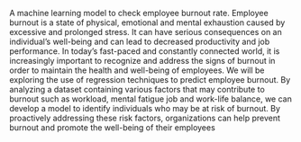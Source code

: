 A machine learning model to check employee burnout rate.
Employee burnout is a state of physical, emotional and mental exhaustion caused by excessive and prolonged stress. It can have serious consequences on an individual’s 
well-being and can lead to decreased productivity and job performance. In today’s fast-paced and constantly connected world, it is increasingly important to recognize 
and address the signs of burnout in order to maintain the health and well-being of employees.
We will be exploring the use of regression techniques to predict employee burnout. By analyzing a dataset containing various factors that may contribute to burnout such
as workload, mental fatigue job and work-life balance, we can develop a model to identify individuals who may be at risk of burnout. By proactively addressing these risk
factors, organizations can help prevent burnout and promote the well-being of their employees
